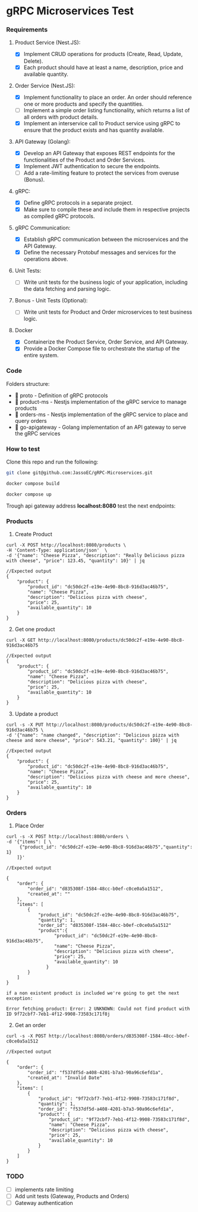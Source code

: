 # gRPC Microservices Test

### Requirements

1. Product Service (Nest.JS):

   - [x] Implement CRUD operations for products (Create, Read, Update, Delete).
   - [x] Each product should have at least a name, description, price and available quantity.

2. Order Service (Nest.JS):

   - [x] Implement functionality to place an order. An order should reference one or more products and specify the quantities.
   - [ ] Implement a simple order listing functionality, which returns a list of all orders with product details.
   - [x] Implement an interservice call to Product service using gRPC to ensure that the product exists and has quantity available.

3. API Gateway (Golang):

   - [x] Develop an API Gateway that exposes REST endpoints for the functionalities of the Product and Order Services.
   - [x] Implement JWT authentication to secure the endpoints.
   - [ ] Add a rate-limiting feature to protect the services from overuse (Bonus).

4. gRPC:

   - [x] Define gRPC protocols in a separate project.
   - [x] Make sure to compile these and include them in respective projects as compiled gRPC protocols.

5. gRPC Communication:

   - [x] Establish gRPC communication between the microservices and the API Gateway.
   - [x] Define the necessary Protobuf messages and services for the operations above.

6. Unit Tests:

   - [ ] Write unit tests for the business logic of your application, including the data fetching and parsing logic.

7. Bonus - Unit Tests (Optional):

   - [ ] Write unit tests for Product and Order microservices to test business logic.

8. Docker

   - [x] Containerize the Product Service, Order Service, and API Gateway.
   - [x] Provide a Docker Compose file to orchestrate the startup of the entire system.

### Code

Folders structure:

- 📁 proto - Definition of gRPC protocols
- 📁 product-ms - Nestjs implementation of the gRPC service to manage products
- 📁 orders-ms - Nestjs implementation of the gRPC service to place and query orders
- 📁 go-apigateway - Golang implementation of an API gateway to serve the gRPC services

### How to test

Clone this repo and run the following:

```bash
git clone git@github.com:JassoEC/gRPC-Microservices.git

docker compose build

docker compose up
```

Trough api gateway address **localhost:8080** test the next endpoints:

### Products

1. Create Product

```
curl -X POST http://localhost:8080/products \
-H 'Content-Type: application/json'  \
-d '{"name": "Cheese Pizza", "description": "Really Delicious pizza with cheese", "price": 123.45, "quantity": 10}' | jq

//Expected output
{
    "product": {
        "product_id": "dc50dc2f-e19e-4e90-8bc8-916d3ac46b75",
        "name": "Cheese Pizza",
        "description": "Delicious pizza with cheese",
        "price": 25,
        "available_quantity": 10
    }
}
```

2. Get one product

```
curl -X GET http://localhost:8080/products/dc50dc2f-e19e-4e90-8bc8-916d3ac46b75

//Expected output
{
    "product": {
        "product_id": "dc50dc2f-e19e-4e90-8bc8-916d3ac46b75",
        "name": "Cheese Pizza",
        "description": "Delicious pizza with cheese",
        "price": 25,
        "available_quantity": 10
    }
}
```

3. Update a product

```
curl -s -X PUT http://localhost:8080/products/dc50dc2f-e19e-4e90-8bc8-916d3ac46b75 \
-d '{"name": "name changed", "description": "Delicious pizza with cheese and more cheese", "price": 543.21, "quantity": 100}' | jq

//Expected output
{
    "product": {
        "product_id": "dc50dc2f-e19e-4e90-8bc8-916d3ac46b75",
        "name": "Cheese Pizza",
        "description": "Delicious pizza with cheese and more cheese",
        "price": 25,
        "available_quantity": 10
    }
}
```

### Orders

1. Place Order

```
curl -s -X POST http://localhost:8080/orders \
-d '{"items": [ \
     {"product_id": "dc50dc2f-e19e-4e90-8bc8-916d3ac46b75","quantity": 1}
    ]}'

//Expected output

{
    "order": {
        "order_id": "d835308f-1584-48cc-b0ef-c0ce0a5a1512",
        "created_at": ""
    },
    "items": [
        {
            "product_id": "dc50dc2f-e19e-4e90-8bc8-916d3ac46b75",
            "quantity": 1,
            "order_id": "d835308f-1584-48cc-b0ef-c0ce0a5a1512"
            "product":{
                  "product_id": "dc50dc2f-e19e-4e90-8bc8-916d3ac46b75",
                  "name": "Cheese Pizza",
                  "description": "Delicious pizza with cheese",
                  "price": 25,
                  "available_quantity": 10
               }
        }
    ]
}

```

```
if a non existent product is included we're going to get the next exception:

Error fetching product: Error: 2 UNKNOWN: Could not find product with ID 9f72cbf7-7eb1-4f12-9908-73583c171f8j
```

2. Get an order

```
curl -s -X POST http://localhost:8080/orders/d835308f-1584-48cc-b0ef-c0ce0a5a1512

//Expected output

{
    "order": {
        "order_id": "f537df5d-a408-4201-b7a3-90a96c6efd1a",
        "created_at": "Invalid Date"
    },
    "items": [
        {
            "product_id": "9f72cbf7-7eb1-4f12-9908-73583c171f8d",
            "quantity": 1,
            "order_id": "f537df5d-a408-4201-b7a3-90a96c6efd1a",
            "product": {
                "product_id": "9f72cbf7-7eb1-4f12-9908-73583c171f8d",
                "name": "Cheese Pizza",
                "description": "Delicious pizza with cheese",
                "price": 25,
                "available_quantity": 10
            }
        }
    ]
}

```

### TODO

- [ ] implements rate limiting
- [ ] Add unit tests (Gateway, Products and Orders)
- [ ] Gateway authentication
